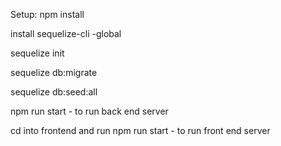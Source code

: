 Setup: 
npm install


install sequelize-cli -global

sequelize init

sequelize db:migrate

sequelize db:seed:all


npm run start - to run back end server


cd into frontend and run
npm run start - to run front end server
